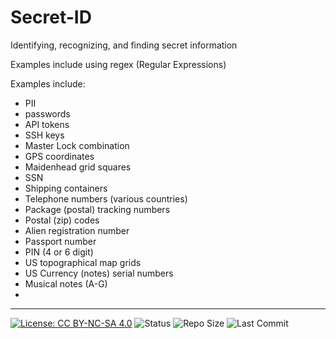 # Secret-ID
Identifying, recognizing, and finding secret information

Examples include using regex (Regular Expressions)

Examples include:
- PII
- passwords
- API tokens
- SSH keys
- Master Lock combination
- GPS coordinates
- Maidenhead grid squares
- SSN
- Shipping containers
- Telephone numbers (various countries)
- Package (postal) tracking numbers
- Postal (zip) codes
- Alien registration number
- Passport number
- PIN (4 or 6 digit)
- US topographical map grids
- US Currency (notes) serial numbers
- Musical notes (A-G)
- 


-----

[![License: CC BY-NC-SA 4.0](https://img.shields.io/badge/License-CC%20BY--NC--SA%204.0-lightgrey.svg)](https://creativecommons.org/licenses/by-nc-sa/4.0/)
![Status](https://img.shields.io/badge/status-active-brightgreen)
![Repo Size](https://img.shields.io/github/repo-size/Black-Chambers/Secret-ID)
![Last Commit](https://img.shields.io/github/last-commit/Black-Chambers/Secret-ID)
